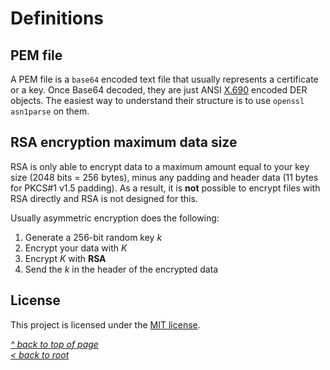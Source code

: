 # Definitions
## PEM file
A PEM file is a `base64` encoded text file that usually represents a certificate or a key. Once Base64 decoded, they are just ANSI [X.690](https://en.wikipedia.org/wiki/X.690) encoded DER objects. The easiest way to understand their structure is to use `openssl asn1parse` on them.

## RSA encryption maximum data size
RSA is only able to encrypt data to a maximum amount equal to your key size (2048 bits = 256 bytes), minus any padding and header data (11 bytes for PKCS#1 v1.5 padding). As a result, it is **not** possible to encrypt files with RSA directly and RSA is not designed for this.  

Usually asymmetric encryption does the following:
1. Generate a 256-bit random key *k*
2. Encrypt your data with *K*
3. Encrypt *K* with **RSA**
4. Send the *k* in the header of the encrypted data

## License
This project is licensed under the [MIT license](/LICENSE).  

[_^ back to top of page_](#Definitions)  
[_< back to root_](README.md)

